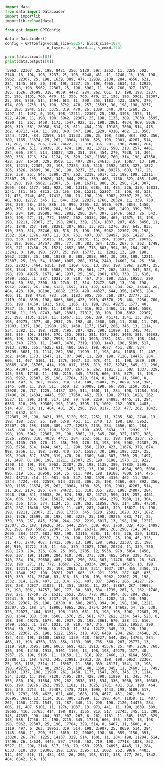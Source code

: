 ```python
import data
from data import DataLoader
import importlib
importlib.reload(data)

from gpt import GPTConfig
```


```python
data = DataLoader()
config = GPTConfig(vocab_size=50257, block_size=1024,
                   n_layer=12, n_head=12, n_embd=768)

```


```python
print(data.inputs[0])
print(data.outputs[0])
```

    [5962, 22307, 25, 198, 8421, 356, 5120, 597, 2252, 11, 3285, 502, 2740, 13, 198, 198, 3237, 25, 198, 5248, 461, 11, 2740, 13, 198, 198, 5962, 22307, 25, 198, 1639, 389, 477, 12939, 2138, 284, 4656, 621, 284, 1145, 680, 30, 198, 198, 3237, 25, 198, 4965, 5634, 13, 12939, 13, 198, 198, 5962, 22307, 25, 198, 5962, 11, 345, 760, 327, 1872, 385, 1526, 28599, 318, 4039, 4472, 284, 262, 661, 13, 198, 198, 3237, 25, 198, 1135, 760, 470, 11, 356, 760, 470, 13, 198, 198, 5962, 22307, 25, 198, 5756, 514, 1494, 683, 11, 290, 356, 1183, 423, 11676, 379, 674, 898, 2756, 13, 198, 3792, 470, 257, 15593, 30, 198, 198, 3237, 25, 198, 2949, 517, 3375, 319, 470, 26, 1309, 340, 307, 1760, 25, 1497, 11, 1497, 0, 198, 198, 12211, 22307, 25, 198, 3198, 1573, 11, 922, 4290, 13, 198, 198, 5962, 22307, 25, 198, 1135, 389, 17830, 3595, 4290, 11, 262, 1458, 1173, 1547, 922, 13, 198, 2061, 4934, 969, 5036, 896, 319, 561, 26958, 514, 25, 611, 484, 198, 19188, 7800, 514, 475, 262, 48713, 414, 11, 981, 340, 547, 198, 1929, 4316, 462, 11, 356, 1244, 4724, 484, 22598, 514, 31533, 306, 26, 198, 4360, 484, 892, 356, 389, 1165, 13674, 25, 262, 10904, 1108, 326, 198, 2001, 42267, 514, 11, 262, 2134, 286, 674, 24672, 11, 318, 355, 281, 198, 24807, 284, 1948, 786, 511, 20038, 26, 674, 198, 82, 13712, 590, 318, 257, 4461, 284, 606, 3914, 514, 15827, 428, 351, 198, 454, 279, 7938, 11, 304, 260, 356, 1716, 374, 1124, 25, 329, 262, 11858, 760, 314, 198, 47350, 428, 287, 16460, 329, 8509, 11, 407, 287, 24613, 329, 15827, 13, 198, 198, 12211, 22307, 25, 198, 17353, 345, 5120, 2592, 1028, 327, 1872, 385, 1526, 28599, 30, 198, 198, 3237, 25, 198, 39276, 683, 717, 25, 339, 338, 257, 845, 3290, 284, 262, 2219, 6017, 13, 198, 198, 12211, 22307, 25, 198, 19626, 345, 644, 2594, 339, 468, 1760, 329, 465, 1499, 30, 198, 198, 5962, 22307, 25, 198, 16371, 880, 26, 290, 714, 307, 2695, 284, 1577, 683, 922, 198, 13116, 6285, 11, 475, 326, 339, 13831, 2241, 351, 852, 6613, 13, 198, 198, 12211, 22307, 25, 198, 45, 323, 11, 475, 2740, 407, 17412, 306, 13, 198, 198, 5962, 22307, 25, 198, 40, 910, 12722, 345, 11, 644, 339, 22027, 1760, 20524, 11, 339, 750, 198, 270, 284, 326, 886, 25, 996, 2705, 12, 5936, 979, 5864, 1450, 460, 307, 198, 11299, 284, 910, 340, 373, 329, 465, 1499, 339, 750, 340, 284, 198, 29688, 465, 2802, 290, 284, 307, 11476, 6613, 26, 543, 339, 198, 271, 11, 772, 10597, 262, 20334, 286, 465, 14675, 13, 198, 198, 12211, 22307, 25, 198, 2061, 339, 2314, 1037, 287, 465, 3450, 11, 345, 1848, 257, 198, 28281, 287, 683, 13, 921, 1276, 287, 645, 835, 910, 339, 318, 25746, 83, 516, 13, 198, 198, 5962, 22307, 25, 198, 1532, 314, 1276, 407, 11, 314, 761, 407, 307, 39497, 286, 14227, 26, 198, 258, 22027, 31025, 11, 351, 18201, 11, 284, 15867, 287, 29693, 13, 198, 2061, 34757, 389, 777, 30, 383, 584, 1735, 267, 6, 262, 1748, 198, 271, 17450, 25, 1521, 2652, 356, 778, 803, 994, 30, 284, 262, 13241, 0, 198, 198, 3237, 25, 198, 16773, 11, 1282, 13, 198, 198, 5962, 22307, 25, 198, 18380, 0, 508, 2058, 994, 30, 198, 198, 12211, 22307, 25, 198, 54, 18906, 6065, 268, 3754, 2449, 14602, 64, 26, 530, 326, 22027, 1464, 6151, 198, 1169, 661, 13, 198, 198, 5962, 22307, 25, 198, 1544, 338, 530, 5508, 1576, 25, 561, 477, 262, 1334, 547, 523, 0, 198, 198, 49275, 1677, 40, 2937, 25, 198, 2061, 670, 338, 11, 616, 1499, 3653, 11, 287, 1021, 30, 810, 467, 345, 198, 3152, 19553, 290, 9784, 30, 383, 2300, 30, 2740, 11, 314, 12472, 345, 13, 198, 198, 5962, 22307, 25, 198, 5122, 1597, 318, 407, 6439, 284, 262, 34548, 26, 484, 423, 198, 18108, 16882, 1359, 428, 46327, 644, 356, 14765, 284, 466, 11, 198, 4758, 783, 356, 1183, 905, 705, 368, 287, 23777, 13, 1119, 910, 3595, 198, 6063, 669, 423, 1913, 45576, 25, 484, 2236, 760, 356, 198, 14150, 1913, 5101, 1165, 13, 198, 198, 49275, 1677, 40, 2937, 25, 198, 5195, 11, 18159, 11, 616, 922, 2460, 11, 6164, 5508, 23788, 11, 198, 8743, 345, 23981, 27012, 30, 198, 198, 5962, 22307, 25, 198, 1135, 2314, 11, 15967, 11, 356, 389, 45171, 1541, 13, 198, 198, 49275, 1677, 40, 2937, 25, 198, 40, 1560, 345, 11, 2460, 11, 749, 21803, 1337, 198, 11980, 262, 1458, 1173, 1547, 286, 345, 13, 1114, 534, 3382, 11, 198, 7120, 7195, 287, 428, 390, 11999, 11, 345, 743, 355, 880, 198, 31584, 379, 262, 9538, 351, 534, 336, 3080, 355, 10303, 606, 198, 39276, 262, 7993, 1181, 11, 3025, 1781, 481, 319, 198, 464, 835, 340, 2753, 11, 25407, 3478, 7319, 1090, 1443, 198, 5189, 517, 1913, 2792, 355, 4625, 621, 460, 1683, 198, 4677, 451, 287, 534, 26795, 3681, 13, 1114, 262, 390, 11999, 11, 198, 464, 11858, 11, 407, 262, 1458, 1173, 1547, 11, 787, 340, 11, 290, 198, 7120, 14475, 284, 606, 11, 407, 5101, 11, 1276, 1037, 13, 978, 441, 11, 198, 1639, 389, 18665, 416, 35765, 414, 198, 817, 1555, 810, 517, 32743, 345, 11, 290, 345, 47397, 198, 464, 932, 907, 267, 6, 262, 1181, 11, 508, 1337, 329, 345, 588, 17150, 11, 198, 2215, 345, 17328, 606, 355, 5775, 13, 198, 198, 5962, 22307, 25, 198, 17784, 329, 514, 0, 6407, 11, 5600, 0, 1119, 497, 6, 263, 19951, 329, 514, 198, 25907, 25, 8659, 514, 284, 1145, 680, 11, 290, 511, 3650, 12, 20089, 198, 66, 859, 1150, 351, 13020, 26, 787, 1225, 14137, 329, 514, 1601, 11, 284, 198, 11284, 514, 17496, 26, 14634, 4445, 597, 17950, 462, 719, 198, 27718, 1028, 262, 5527, 11, 290, 2148, 517, 198, 79, 959, 2259, 24895, 4445, 11, 284, 6333, 510, 290, 39300, 198, 1169, 3595, 13, 1002, 262, 9976, 4483, 514, 407, 510, 11, 484, 481, 26, 290, 198, 8117, 338, 477, 262, 1842, 484, 6842, 514]
    [22307, 25, 198, 8421, 356, 5120, 597, 2252, 11, 3285, 502, 2740, 13, 198, 198, 3237, 25, 198, 5248, 461, 11, 2740, 13, 198, 198, 5962, 22307, 25, 198, 1639, 389, 477, 12939, 2138, 284, 4656, 621, 284, 1145, 680, 30, 198, 198, 3237, 25, 198, 4965, 5634, 13, 12939, 13, 198, 198, 5962, 22307, 25, 198, 5962, 11, 345, 760, 327, 1872, 385, 1526, 28599, 318, 4039, 4472, 284, 262, 661, 13, 198, 198, 3237, 25, 198, 1135, 760, 470, 11, 356, 760, 470, 13, 198, 198, 5962, 22307, 25, 198, 5756, 514, 1494, 683, 11, 290, 356, 1183, 423, 11676, 379, 674, 898, 2756, 13, 198, 3792, 470, 257, 15593, 30, 198, 198, 3237, 25, 198, 2949, 517, 3375, 319, 470, 26, 1309, 340, 307, 1760, 25, 1497, 11, 1497, 0, 198, 198, 12211, 22307, 25, 198, 3198, 1573, 11, 922, 4290, 13, 198, 198, 5962, 22307, 25, 198, 1135, 389, 17830, 3595, 4290, 11, 262, 1458, 1173, 1547, 922, 13, 198, 2061, 4934, 969, 5036, 896, 319, 561, 26958, 514, 25, 611, 484, 198, 19188, 7800, 514, 475, 262, 48713, 414, 11, 981, 340, 547, 198, 1929, 4316, 462, 11, 356, 1244, 4724, 484, 22598, 514, 31533, 306, 26, 198, 4360, 484, 892, 356, 389, 1165, 13674, 25, 262, 10904, 1108, 326, 198, 2001, 42267, 514, 11, 262, 2134, 286, 674, 24672, 11, 318, 355, 281, 198, 24807, 284, 1948, 786, 511, 20038, 26, 674, 198, 82, 13712, 590, 318, 257, 4461, 284, 606, 3914, 514, 15827, 428, 351, 198, 454, 279, 7938, 11, 304, 260, 356, 1716, 374, 1124, 25, 329, 262, 11858, 760, 314, 198, 47350, 428, 287, 16460, 329, 8509, 11, 407, 287, 24613, 329, 15827, 13, 198, 198, 12211, 22307, 25, 198, 17353, 345, 5120, 2592, 1028, 327, 1872, 385, 1526, 28599, 30, 198, 198, 3237, 25, 198, 39276, 683, 717, 25, 339, 338, 257, 845, 3290, 284, 262, 2219, 6017, 13, 198, 198, 12211, 22307, 25, 198, 19626, 345, 644, 2594, 339, 468, 1760, 329, 465, 1499, 30, 198, 198, 5962, 22307, 25, 198, 16371, 880, 26, 290, 714, 307, 2695, 284, 1577, 683, 922, 198, 13116, 6285, 11, 475, 326, 339, 13831, 2241, 351, 852, 6613, 13, 198, 198, 12211, 22307, 25, 198, 45, 323, 11, 475, 2740, 407, 17412, 306, 13, 198, 198, 5962, 22307, 25, 198, 40, 910, 12722, 345, 11, 644, 339, 22027, 1760, 20524, 11, 339, 750, 198, 270, 284, 326, 886, 25, 996, 2705, 12, 5936, 979, 5864, 1450, 460, 307, 198, 11299, 284, 910, 340, 373, 329, 465, 1499, 339, 750, 340, 284, 198, 29688, 465, 2802, 290, 284, 307, 11476, 6613, 26, 543, 339, 198, 271, 11, 772, 10597, 262, 20334, 286, 465, 14675, 13, 198, 198, 12211, 22307, 25, 198, 2061, 339, 2314, 1037, 287, 465, 3450, 11, 345, 1848, 257, 198, 28281, 287, 683, 13, 921, 1276, 287, 645, 835, 910, 339, 318, 25746, 83, 516, 13, 198, 198, 5962, 22307, 25, 198, 1532, 314, 1276, 407, 11, 314, 761, 407, 307, 39497, 286, 14227, 26, 198, 258, 22027, 31025, 11, 351, 18201, 11, 284, 15867, 287, 29693, 13, 198, 2061, 34757, 389, 777, 30, 383, 584, 1735, 267, 6, 262, 1748, 198, 271, 17450, 25, 1521, 2652, 356, 778, 803, 994, 30, 284, 262, 13241, 0, 198, 198, 3237, 25, 198, 16773, 11, 1282, 13, 198, 198, 5962, 22307, 25, 198, 18380, 0, 508, 2058, 994, 30, 198, 198, 12211, 22307, 25, 198, 54, 18906, 6065, 268, 3754, 2449, 14602, 64, 26, 530, 326, 22027, 1464, 6151, 198, 1169, 661, 13, 198, 198, 5962, 22307, 25, 198, 1544, 338, 530, 5508, 1576, 25, 561, 477, 262, 1334, 547, 523, 0, 198, 198, 49275, 1677, 40, 2937, 25, 198, 2061, 670, 338, 11, 616, 1499, 3653, 11, 287, 1021, 30, 810, 467, 345, 198, 3152, 19553, 290, 9784, 30, 383, 2300, 30, 2740, 11, 314, 12472, 345, 13, 198, 198, 5962, 22307, 25, 198, 5122, 1597, 318, 407, 6439, 284, 262, 34548, 26, 484, 423, 198, 18108, 16882, 1359, 428, 46327, 644, 356, 14765, 284, 466, 11, 198, 4758, 783, 356, 1183, 905, 705, 368, 287, 23777, 13, 1119, 910, 3595, 198, 6063, 669, 423, 1913, 45576, 25, 484, 2236, 760, 356, 198, 14150, 1913, 5101, 1165, 13, 198, 198, 49275, 1677, 40, 2937, 25, 198, 5195, 11, 18159, 11, 616, 922, 2460, 11, 6164, 5508, 23788, 11, 198, 8743, 345, 23981, 27012, 30, 198, 198, 5962, 22307, 25, 198, 1135, 2314, 11, 15967, 11, 356, 389, 45171, 1541, 13, 198, 198, 49275, 1677, 40, 2937, 25, 198, 40, 1560, 345, 11, 2460, 11, 749, 21803, 1337, 198, 11980, 262, 1458, 1173, 1547, 286, 345, 13, 1114, 534, 3382, 11, 198, 7120, 7195, 287, 428, 390, 11999, 11, 345, 743, 355, 880, 198, 31584, 379, 262, 9538, 351, 534, 336, 3080, 355, 10303, 606, 198, 39276, 262, 7993, 1181, 11, 3025, 1781, 481, 319, 198, 464, 835, 340, 2753, 11, 25407, 3478, 7319, 1090, 1443, 198, 5189, 517, 1913, 2792, 355, 4625, 621, 460, 1683, 198, 4677, 451, 287, 534, 26795, 3681, 13, 1114, 262, 390, 11999, 11, 198, 464, 11858, 11, 407, 262, 1458, 1173, 1547, 11, 787, 340, 11, 290, 198, 7120, 14475, 284, 606, 11, 407, 5101, 11, 1276, 1037, 13, 978, 441, 11, 198, 1639, 389, 18665, 416, 35765, 414, 198, 817, 1555, 810, 517, 32743, 345, 11, 290, 345, 47397, 198, 464, 932, 907, 267, 6, 262, 1181, 11, 508, 1337, 329, 345, 588, 17150, 11, 198, 2215, 345, 17328, 606, 355, 5775, 13, 198, 198, 5962, 22307, 25, 198, 17784, 329, 514, 0, 6407, 11, 5600, 0, 1119, 497, 6, 263, 19951, 329, 514, 198, 25907, 25, 8659, 514, 284, 1145, 680, 11, 290, 511, 3650, 12, 20089, 198, 66, 859, 1150, 351, 13020, 26, 787, 1225, 14137, 329, 514, 1601, 11, 284, 198, 11284, 514, 17496, 26, 14634, 4445, 597, 17950, 462, 719, 198, 27718, 1028, 262, 5527, 11, 290, 2148, 517, 198, 79, 959, 2259, 24895, 4445, 11, 284, 6333, 510, 290, 39300, 198, 1169, 3595, 13, 1002, 262, 9976, 4483, 514, 407, 510, 11, 484, 481, 26, 290, 198, 8117, 338, 477, 262, 1842, 484, 6842, 514, 13]

